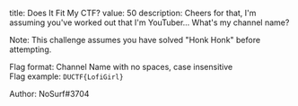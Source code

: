 title: Does It Fit My CTF?
value: 50
description: Cheers for that, I'm assuming you've worked out that I'm YouTuber... What's my channel name?

Note: This challenge assumes you have solved "Honk Honk" before attempting.

Flag format: Channel Name with no spaces, case insensitive </br>
Flag example: `DUCTF{LofiGirl}`

Author: NoSurf#3704
